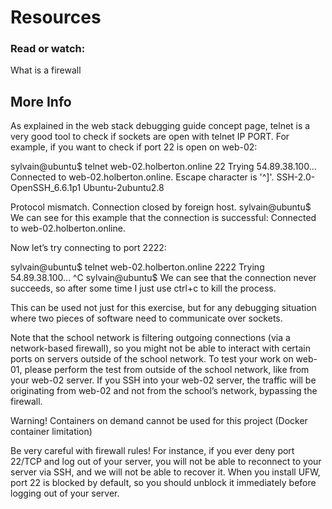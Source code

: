 # Resources
### Read or watch:

What is a firewall
## More Info
As explained in the web stack debugging guide concept page, telnet is a very good tool to check if sockets are open with telnet IP PORT. For example, if you want to check if port 22 is open on web-02:

sylvain@ubuntu$ telnet web-02.holberton.online 22
Trying 54.89.38.100...
Connected to web-02.holberton.online.
Escape character is '^]'.
SSH-2.0-OpenSSH_6.6.1p1 Ubuntu-2ubuntu2.8

Protocol mismatch.
Connection closed by foreign host.
sylvain@ubuntu$
We can see for this example that the connection is successful: Connected to web-02.holberton.online.

Now let’s try connecting to port 2222:

sylvain@ubuntu$ telnet web-02.holberton.online 2222
Trying 54.89.38.100...
^C
sylvain@ubuntu$
We can see that the connection never succeeds, so after some time I just use ctrl+c to kill the process.

This can be used not just for this exercise, but for any debugging situation where two pieces of software need to communicate over sockets.

Note that the school network is filtering outgoing connections (via a network-based firewall), so you might not be able to interact with certain ports on servers outside of the school network. To test your work on web-01, please perform the test from outside of the school network, like from your web-02 server. If you SSH into your web-02 server, the traffic will be originating from web-02 and not from the school’s network, bypassing the firewall.

Warning!
Containers on demand cannot be used for this project (Docker container limitation)

Be very careful with firewall rules! For instance, if you ever deny port 22/TCP and log out of your server, you will not be able to reconnect to your server via SSH, and we will not be able to recover it. When you install UFW, port 22 is blocked by default, so you should unblock it immediately before logging out of your server.
